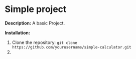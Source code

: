 # Simple project

**Description:**
A basic Project.

**Installation:**
1. Clone the repository: `git clone https://github.com/yourusername/simple-calculator.git`
2. 
